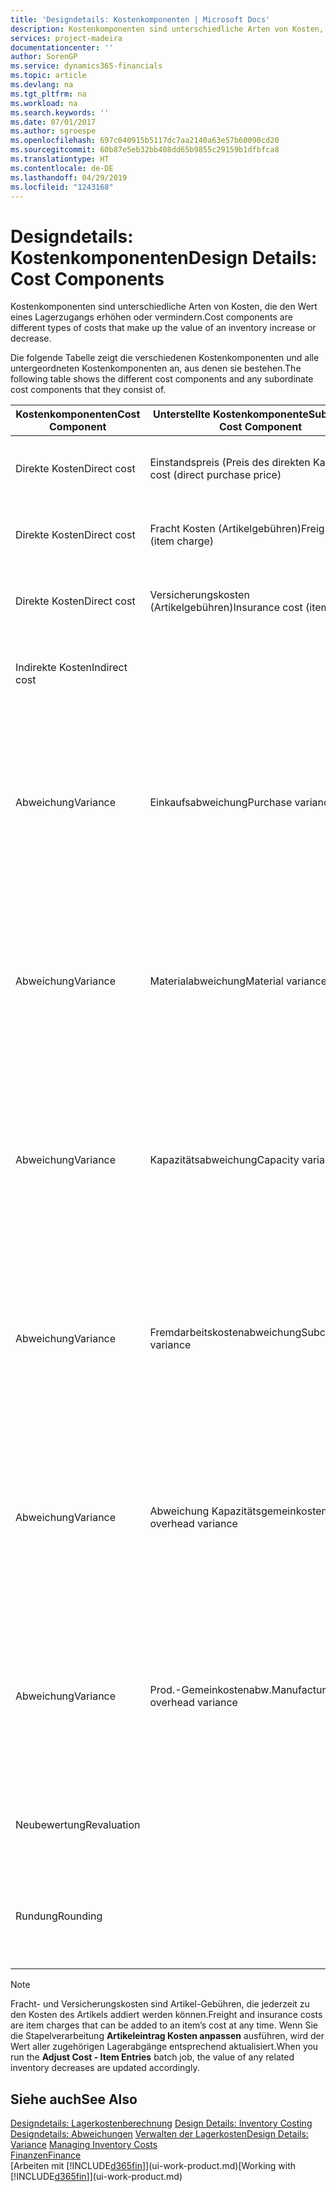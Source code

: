 ```yaml
---
title: 'Designdetails: Kostenkomponenten | Microsoft Docs'
description: Kostenkomponenten sind unterschiedliche Arten von Kosten, die den Wert eines Lagerzugangs erhöhen oder vermindern.
services: project-madeira
documentationcenter: ''
author: SorenGP
ms.service: dynamics365-financials
ms.topic: article
ms.devlang: na
ms.tgt_pltfrm: na
ms.workload: na
ms.search.keywords: ''
ms.date: 07/01/2017
ms.author: sgroespe
ms.openlocfilehash: 697c040915b5117dc7aa2140a63e57b60090cd20
ms.sourcegitcommit: 60b87e5eb32bb408dd65b9855c29159b1dfbfca8
ms.translationtype: HT
ms.contentlocale: de-DE
ms.lasthandoff: 04/29/2019
ms.locfileid: "1243168"
---
```

# <a name="design-details-cost-components"></a><span data-ttu-id="b6e53-103">Designdetails: Kostenkomponenten</span><span class="sxs-lookup"><span data-stu-id="b6e53-103">Design Details: Cost Components</span></span>
<span data-ttu-id="b6e53-104">Kostenkomponenten sind unterschiedliche Arten von Kosten, die den Wert eines Lagerzugangs erhöhen oder vermindern.</span><span class="sxs-lookup"><span data-stu-id="b6e53-104">Cost components are different types of costs that make up the value of an inventory increase or decrease.</span></span>  

 <span data-ttu-id="b6e53-105">Die folgende Tabelle zeigt die verschiedenen Kostenkomponenten und alle untergeordneten Kostenkomponenten an, aus denen sie bestehen.</span><span class="sxs-lookup"><span data-stu-id="b6e53-105">The following table shows the different cost components and any subordinate cost components that they consist of.</span></span>  

|<span data-ttu-id="b6e53-106">Kostenkomponenten</span><span class="sxs-lookup"><span data-stu-id="b6e53-106">Cost Component</span></span>|<span data-ttu-id="b6e53-107">Unterstellte Kostenkomponente</span><span class="sxs-lookup"><span data-stu-id="b6e53-107">Subordinate Cost Component</span></span>|<span data-ttu-id="b6e53-108">Description</span><span class="sxs-lookup"><span data-stu-id="b6e53-108">Description</span></span>|  
|--------------------|--------------------------------|---------------------------------------|  
|<span data-ttu-id="b6e53-109">Direkte Kosten</span><span class="sxs-lookup"><span data-stu-id="b6e53-109">Direct cost</span></span>|<span data-ttu-id="b6e53-110">Einstandspreis (Preis des direkten Kaufs)</span><span class="sxs-lookup"><span data-stu-id="b6e53-110">Unit cost (direct purchase price)</span></span>|<span data-ttu-id="b6e53-111">Kosten, die direkt auf das Kostenobjekt zurückzuführen sind.</span><span class="sxs-lookup"><span data-stu-id="b6e53-111">Cost that can be traced to a cost object.</span></span>|  
|<span data-ttu-id="b6e53-112">Direkte Kosten</span><span class="sxs-lookup"><span data-stu-id="b6e53-112">Direct cost</span></span>|<span data-ttu-id="b6e53-113">Fracht Kosten (Artikelgebühren)</span><span class="sxs-lookup"><span data-stu-id="b6e53-113">Freight cost (item charge)</span></span>|<span data-ttu-id="b6e53-114">Kosten, die direkt auf das Kostenobjekt zurückzuführen sind.</span><span class="sxs-lookup"><span data-stu-id="b6e53-114">Cost that can be traced to a cost object.</span></span>|  
|<span data-ttu-id="b6e53-115">Direkte Kosten</span><span class="sxs-lookup"><span data-stu-id="b6e53-115">Direct cost</span></span>|<span data-ttu-id="b6e53-116">Versicherungskosten (Artikelgebühren)</span><span class="sxs-lookup"><span data-stu-id="b6e53-116">Insurance cost (item charge)</span></span>|<span data-ttu-id="b6e53-117">Kosten, die direkt auf das Kostenobjekt zurückzuführen sind.</span><span class="sxs-lookup"><span data-stu-id="b6e53-117">Cost that can be traced to a cost object.</span></span>|  
|<span data-ttu-id="b6e53-118">Indirekte Kosten</span><span class="sxs-lookup"><span data-stu-id="b6e53-118">Indirect cost</span></span>||<span data-ttu-id="b6e53-119">Kosten, die nicht auf ein Kostenobjekt zurückzuführen sind.</span><span class="sxs-lookup"><span data-stu-id="b6e53-119">Cost that cannot be traced to a cost object.</span></span>|  
|<span data-ttu-id="b6e53-120">Abweichung</span><span class="sxs-lookup"><span data-stu-id="b6e53-120">Variance</span></span>|<span data-ttu-id="b6e53-121">Einkaufsabweichung</span><span class="sxs-lookup"><span data-stu-id="b6e53-121">Purchase variance</span></span>|<span data-ttu-id="b6e53-122">Der Unterschied zwischen tatsächlichen Kosten und dem Einstandspreis (fest), der nur für Artikel mit der Lagerabgangsmethode **Standard** gebucht wird.</span><span class="sxs-lookup"><span data-stu-id="b6e53-122">The difference between actual and standard costs, which is only posted for items using the **Standard** costing method.</span></span>|  
|<span data-ttu-id="b6e53-123">Abweichung</span><span class="sxs-lookup"><span data-stu-id="b6e53-123">Variance</span></span>|<span data-ttu-id="b6e53-124">Materialabweichung</span><span class="sxs-lookup"><span data-stu-id="b6e53-124">Material variance</span></span>|<span data-ttu-id="b6e53-125">Der Unterschied zwischen tatsächlichen Kosten und dem Einstandspreis (fest), der nur für Artikel mit der Lagerabgangsmethode **Standard** gebucht wird.</span><span class="sxs-lookup"><span data-stu-id="b6e53-125">The difference between actual and standard costs, which is only posted for items using the **Standard** costing method.</span></span>|  
|<span data-ttu-id="b6e53-126">Abweichung</span><span class="sxs-lookup"><span data-stu-id="b6e53-126">Variance</span></span>|<span data-ttu-id="b6e53-127">Kapazitätsabweichung</span><span class="sxs-lookup"><span data-stu-id="b6e53-127">Capacity variance</span></span>|<span data-ttu-id="b6e53-128">Der Unterschied zwischen tatsächlichen Kosten und dem Einstandspreis (fest), der nur für Artikel mit der Lagerabgangsmethode **Standard** gebucht wird.</span><span class="sxs-lookup"><span data-stu-id="b6e53-128">The difference between actual and standard costs, which is only posted for items using the **Standard** costing method.</span></span>|  
|<span data-ttu-id="b6e53-129">Abweichung</span><span class="sxs-lookup"><span data-stu-id="b6e53-129">Variance</span></span>|<span data-ttu-id="b6e53-130">Fremdarbeitskostenabweichung</span><span class="sxs-lookup"><span data-stu-id="b6e53-130">Subcontracted variance</span></span>|<span data-ttu-id="b6e53-131">Der Unterschied zwischen tatsächlichen Kosten und dem Einstandspreis (fest), der nur für Artikel mit der Lagerabgangsmethode **Standard** gebucht wird.</span><span class="sxs-lookup"><span data-stu-id="b6e53-131">The difference between actual and standard costs, which is only posted for items using the **Standard** costing method.</span></span>|  
|<span data-ttu-id="b6e53-132">Abweichung</span><span class="sxs-lookup"><span data-stu-id="b6e53-132">Variance</span></span>|<span data-ttu-id="b6e53-133">Abweichung Kapazitätsgemeinkosten</span><span class="sxs-lookup"><span data-stu-id="b6e53-133">Capacity overhead variance</span></span>|<span data-ttu-id="b6e53-134">Der Unterschied zwischen tatsächlichen Kosten und dem Einstandspreis (fest), der nur für Artikel mit der Lagerabgangsmethode **Standard** gebucht wird.</span><span class="sxs-lookup"><span data-stu-id="b6e53-134">The difference between actual and standard costs, which is only posted for items using the **Standard** costing method.</span></span>|  
|<span data-ttu-id="b6e53-135">Abweichung</span><span class="sxs-lookup"><span data-stu-id="b6e53-135">Variance</span></span>|<span data-ttu-id="b6e53-136">Prod.-Gemeinkostenabw.</span><span class="sxs-lookup"><span data-stu-id="b6e53-136">Manufacturing overhead variance</span></span>|<span data-ttu-id="b6e53-137">Der Unterschied zwischen tatsächlichen Kosten und dem Einstandspreis (fest), der nur für Artikel mit der Lagerabgangsmethode **Standard** gebucht wird.</span><span class="sxs-lookup"><span data-stu-id="b6e53-137">The difference between actual and standard costs, which is only posted for items using the **Standard** costing method.</span></span>|  
|<span data-ttu-id="b6e53-138">Neubewertung</span><span class="sxs-lookup"><span data-stu-id="b6e53-138">Revaluation</span></span>||<span data-ttu-id="b6e53-139">Eine Auf- oder Abwertung des aktuellen Lagerwerts.</span><span class="sxs-lookup"><span data-stu-id="b6e53-139">A depreciation or appreciation of the current inventory value.</span></span>|  
|<span data-ttu-id="b6e53-140">Rundung</span><span class="sxs-lookup"><span data-stu-id="b6e53-140">Rounding</span></span>||<span data-ttu-id="b6e53-141">Restbeträge, die durch die Berechnung von Bestandsminderungen entstehen.</span><span class="sxs-lookup"><span data-stu-id="b6e53-141">Residuals caused by the way in which valuation of inventory decreases are calculated.</span></span>|  

> [!NOTE]  
>  <span data-ttu-id="b6e53-142">Fracht- und Versicherungskosten sind Artikel-Gebühren, die jederzeit zu den Kosten des Artikels addiert werden können.</span><span class="sxs-lookup"><span data-stu-id="b6e53-142">Freight and insurance costs are item charges that can be added to an item’s cost at any time.</span></span> <span data-ttu-id="b6e53-143">Wenn Sie die Stapelverarbeitung **Artikeleintrag Kosten anpassen** ausführen, wird der Wert aller zugehörigen Lagerabgänge entsprechend aktualisiert.</span><span class="sxs-lookup"><span data-stu-id="b6e53-143">When you run the **Adjust Cost - Item Entries** batch job, the value of any related inventory decreases are updated accordingly.</span></span>  

## <a name="see-also"></a><span data-ttu-id="b6e53-144">Siehe auch</span><span class="sxs-lookup"><span data-stu-id="b6e53-144">See Also</span></span>  
 <span data-ttu-id="b6e53-145">[Designdetails: Lagerkostenberechnung](design-details-inventory-costing.md) </span><span class="sxs-lookup"><span data-stu-id="b6e53-145">[Design Details: Inventory Costing](design-details-inventory-costing.md) </span></span>  
 <span data-ttu-id="b6e53-146">[Designdetails: Abweichungen](design-details-variance.md) [Verwalten der Lagerkosten](finance-manage-inventory-costs.md)</span><span class="sxs-lookup"><span data-stu-id="b6e53-146">[Design Details: Variance](design-details-variance.md) [Managing Inventory Costs](finance-manage-inventory-costs.md)</span></span>  
 [<span data-ttu-id="b6e53-147">Finanzen</span><span class="sxs-lookup"><span data-stu-id="b6e53-147">Finance</span></span>](finance.md)  
 <span data-ttu-id="b6e53-148">[Arbeiten mit [!INCLUDE[d365fin](includes/d365fin_md.md)]](ui-work-product.md)</span><span class="sxs-lookup"><span data-stu-id="b6e53-148">[Working with [!INCLUDE[d365fin](includes/d365fin_md.md)]](ui-work-product.md)</span></span>  
